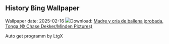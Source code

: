 ## History Bing Wallpaper
Wallpaper date: 2025-02-16
![](https://www.bing.com/th?id=OHR.HumpbackMother_ES-ES0131114853_UHD.jpg&w=1000)Download: [Madre y cría de ballena jorobada, Tonga (© Chase Dekker/Minden Pictures)](https://www.bing.com/th?id=OHR.HumpbackMother_ES-ES0131114853_UHD.jpg)

Auto get programm by LtgX
